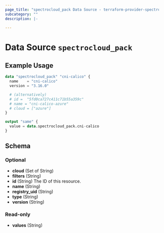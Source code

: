 ```yaml
---
page_title: "spectrocloud_pack Data Source - terraform-provider-spectrocloud"
subcategory: ""
description: |-
  
---
```


# Data Source `spectrocloud_pack`



## Example Usage

```terraform
data "spectrocloud_pack" "cni-calico" {
  name    = "cni-calico"
  version = "3.16.0"

  # (alternatively)
  # id =  "5fd0ca727c411c71b55a359c"
  # name = "cni-calico-azure"
  # cloud = ["azure"]
}

output "same" {
  value = data.spectrocloud_pack.cni-calico
}
```

## Schema

### Optional

- **cloud** (Set of String)
- **filters** (String)
- **id** (String) The ID of this resource.
- **name** (String)
- **registry_uid** (String)
- **type** (String)
- **version** (String)

### Read-only

- **values** (String)



